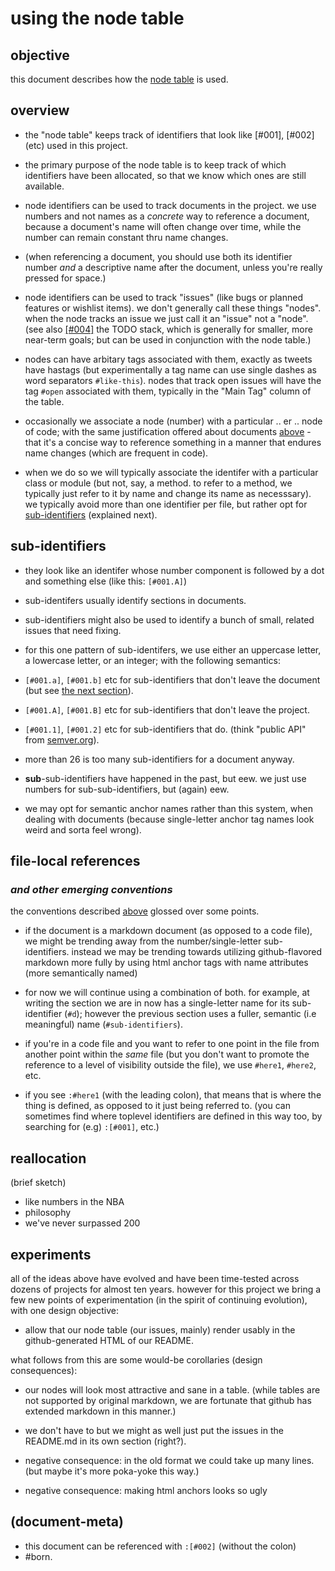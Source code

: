 # using the node table

## objective

this document describes how the [node table](../README.md#node-table) is used.




## overview

  - the "node table" keeps track of identifiers that look like
    [#001], [#002] (etc) used in this project.

  - the primary purpose of the node table is to keep track of which
    identifiers have been allocated, so that we know which ones are
    still available.

  - node identifiers can be used to track <a name='b.3'></a>documents in the project. we use
    numbers and not names as a _concrete_ way to reference a document, because
    a document's name will often change over time, while the number can
    remain constant thru name changes.

  - (when referencing a document, you should use both its identifier number
    _and_ a descriptive name after the document, unless you're really
    pressed for space.)

  - node identifiers can be used to track "issues" (like bugs or planned
    features or wishlist items). we don't generally call these things "nodes".
    when the node tracks an issue we just call it an "issue" not a "node".
    (see also [\[#004\]](../README.md#004) the TODO stack, which is
    generally for smaller, more near-term goals; but can be used in
    conjunction with the node table.)

  - nodes can have arbitary tags associated with them, exactly as tweets
    have hastags (but experimentally a tag name can use single dashes as
    word separators `#like-this`). nodes that track open issues will have the tag `#open`
    associated with them, typically in the "Main Tag" column of the table.

  - occasionally we associate a node (number) with a particular .. er ..
    node of code; with the same justification offered about documents [above](#b.3) -
    that it's a concise way to reference something in a manner that
    endures name changes (which are frequent in code).

  - when we do so we will typically associate the identifer with a
    particular class or module (but not, say, a method. to refer to a
    method, we typically just refer to it by name and change its name
    as necesssary).
    we typically avoid more than one identifier per file, but rather
    opt for [sub-identifiers](#sub-identifiers) (explained next).




## <a name="sub-identifiers"></a>sub-identifiers

  - they look like an identifer whose number component is followed by
    a dot and something else (like this: `[#001.A]`)

  - sub-identifers usually identify sections in documents.

  - sub-identifiers might also be used to identify a bunch of small,
    related issues that need fixing.

  - for this one pattern of sub-identifers, we use either an uppercase
    letter, a lowercase letter, or an integer; with the following
    semantics:

  - `[#001.a]`, `[#001.b]` etc for sub-identifiers that don't leave the
     document (but see [the next section](#d)).

  - `[#001.A]`, `[#001.B]` etc for sub-identifiers that don't leave the project.

  - `[#001.1]`, `[#001.2]` etc for sub-identifiers that do. (think "public API"
    from [semver.org](http://semver.org)).

  - more than 26 is too many sub-identifiers for a document anyway.

  - **sub**-sub-identifiers have happened in the past, but eew. we just use
    numbers for sub-sub-identifiers, but (again) eew.

  - we may opt for semantic anchor names rather than this system, when
    dealing with documents (because single-letter anchor tag names look
    weird and sorta feel wrong).




## <a name=d></a>file-local references

### _and other emerging conventions_

the conventions described [above](#sub-identifiers) glossed over some
points.

  - if the document is a markdown document (as opposed to a code file),
    we might be trending away from the number/single-letter sub-identifiers.
    instead we may be trending towards utilizing github-flavored markdown
    more fully by using html anchor tags with name attributes (more
    semantically named)

  - for now we will continue using a combination of both. for example,
    at writing the section we are in now has a single-letter name for
    its sub-identifier (`#d`); however the previous section uses a fuller,
    semantic (i.e meaningful) name (`#sub-identifiers`).

  - if you're in a code file and you want to refer to one point in the
    file from another point within the *same* file (but you don't want to
    promote the reference to a level of visibility outside the file), we
    use `#here1`, `#here2`, etc.

  - if you see `:#here1` (with the leading colon), that means that is where
    the thing is defined, as opposed to it just being referred to.
    (you can sometimes find where toplevel identifiers are defined in
    this way too, by searching for (e.g) `:[#001]`, etc.)




## reallocation

(brief sketch)
  - like numbers in the NBA
  - philosophy
  - we've never surpassed 200




## experiments

all of the ideas above have evolved and have been time-tested across
dozens of projects for almost ten years. however for this project we bring
a few new points of experimentation (in the spirit of continuing evolution),
with one design objective:

  - allow that our node table (our issues, mainly) render usably in
    the github-generated HTML of our README.

what follows from this are some would-be corollaries (design consequences):

  - our nodes will look most attractive and sane in a table.
    (while tables are not supported by original markdown, we are
    fortunate that github has extended markdown in this manner.)

  - we don't have to but we might as well just put the issues in
    the README.md in its own section (right?).

  - negative consequence: in the old format we could take up many lines.
    (but maybe it's more poka-yoke this way.)

  - negative consequence: making html anchors looks so ugly




## (document-meta)

  - this document can be referenced with `:[#002]` (without the colon)
  - #born.
